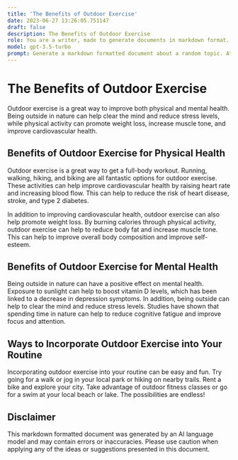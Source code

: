 ```yaml
---
title: 'The Benefits of Outdoor Exercise'
date: 2023-06-27 13:26:05.751147
draft: false
description: The Benefits of Outdoor Exercise
role: You are a writer, made to generate documents in markdown format. It is very important that all of the documents you generate are in valid markdown format.
model: gpt-3.5-turbo
prompt: Generate a markdown formatted document about a random topic. At the bottom, include a disclaimer explaining that the document was generated by you. The first line of the document should be the title. Make sure that the entire document is in proper markdown format, using a mix of various tags to make the document visually appealing.
---
```


# The Benefits of Outdoor Exercise

Outdoor exercise is a great way to improve both physical and mental health. Being outside in nature can help clear the mind and reduce stress levels, while physical activity can promote weight loss, increase muscle tone, and improve cardiovascular health.

## Benefits of Outdoor Exercise for Physical Health

Outdoor exercise is a great way to get a full-body workout. Running, walking, hiking, and biking are all fantastic options for outdoor exercise. These activities can help improve cardiovascular health by raising heart rate and increasing blood flow. This can help to reduce the risk of heart disease, stroke, and type 2 diabetes.

In addition to improving cardiovascular health, outdoor exercise can also help promote weight loss. By burning calories through physical activity, outdoor exercise can help to reduce body fat and increase muscle tone. This can help to improve overall body composition and improve self-esteem.

## Benefits of Outdoor Exercise for Mental Health

Being outside in nature can have a positive effect on mental health. Exposure to sunlight can help to boost vitamin D levels, which has been linked to a decrease in depression symptoms. In addition, being outside can help to clear the mind and reduce stress levels. Studies have shown that spending time in nature can help to reduce cognitive fatigue and improve focus and attention.

## Ways to Incorporate Outdoor Exercise into Your Routine

Incorporating outdoor exercise into your routine can be easy and fun. Try going for a walk or jog in your local park or hiking on nearby trails. Rent a bike and explore your city. Take advantage of outdoor fitness classes or go for a swim at your local beach or lake. The possibilities are endless!

## Disclaimer

This markdown formatted document was generated by an AI language model and may contain errors or inaccuracies. Please use caution when applying any of the ideas or suggestions presented in this document.